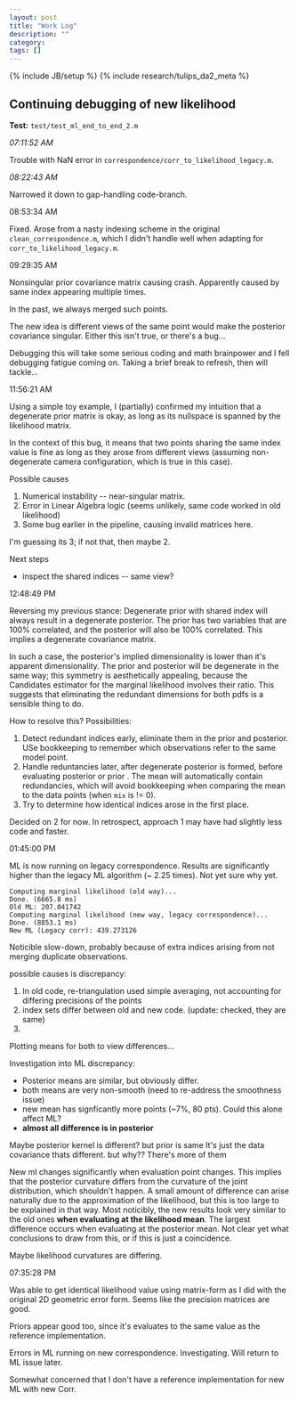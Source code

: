 ```yaml
---
layout: post
title: "Work Log"
description: ""
category: 
tags: []
---
```

{% include JB/setup %}
{% include research/tulips_da2_meta %}


Continuing debugging of new likelihood
------------------------------------------------

**Test:** `test/test_ml_end_to_end_2.m`

*07:11:52 AM*

Trouble with NaN error in `correspondence/corr_to_likelihood_legacy.m`.

*08:22:43 AM*

Narrowed it down to gap-handling code-branch.

08:53:34 AM

Fixed. Arose from a nasty indexing scheme in the original `clean_correspondence.m`, which I didn't handle well when adapting for `corr_to_likelihood_legacy.m`.

09:29:35 AM

Nonsingular prior covariance matrix causing crash.  Apparently caused by same index appearing multiple times.

In the past, we always merged such points.

The new idea is different views of the same point would make the posterior covariance singular.  Either this isn't true, or there's a bug...

Debugging this will take some serious coding and math brainpower and I fell debugging fatigue coming on.  Taking a brief break to refresh, then will tackle...

11:56:21 AM

Using a simple toy example, I (partially) confirmed my intuition that a degenerate prior matrix is okay, as long as its nullspace is spanned by the likelihood matrix.  

In the context of this bug, it means that two points sharing the same index value is fine as long as they arose from different views (assuming non-degenerate camera configuration, which is true in this case).

Possible causes

1. Numerical instability -- near-singular matrix.
2. Error in Linear Algebra logic (seems unlikely, same code worked in old likelihood)
3. Some bug earlier in the pipeline, causing invalid matrices here.

I'm guessing its 3; if not that, then maybe 2.

Next steps

* inspect the shared indices -- same view?

12:48:49 PM

Reversing my previous stance:  Degenerate prior with shared index will always result in a degenerate posterior.  The prior has two variables that are 100% correlated, and the posterior will also be 100% correlated.  This implies a degenerate covariance matrix.

In such a case, the posterior's implied dimensionality is lower than it's apparent dimensionality.  The prior and posterior will be degenerate in the same way; this symmetry is aesthetically appealing, because the Candidates estimator for the marginal likelihood involves their ratio.  This suggests that eliminating the redundant dimensions for both pdfs is a sensible thing to do.

How to resolve this?  Possibilities:
    
1. Detect redundant indices early, eliminate them in the prior and posterior.  USe bookkeeping to remember which observations refer to the same model point.
2. Handle reduntancies later, after degenerate posterior is formed, before evaluating posterior or prior .  The mean will automatically contain redundancies, which will avoid bookkeeping when comparing the mean to the data points (when `mix` is != 0).
3. Try to determine how identical indices arose in the first place.

Decided on 2 for now.  In retrospect, approach 1 may have had slightly less code and faster.

01:45:00 PM

ML is now running on legacy correspondence.  Results are significantly higher than the legacy ML algorithm (~ 2.25 times).  Not yet sure why yet.

    Computing marginal likelihood (old way)...
    Done. (6665.8 ms)
    Old ML: 207.041742
    Computing marginal likelihood (new way, legacy correspondence)...
    Done. (8853.1 ms)
    New ML (Legacy corr): 439.273126

Noticible slow-down, probably because of extra indices arising from not merging duplicate observations.

possible causes is discrepancy:
    
1. In old code, re-triangulation used simple averaging, not accounting for differing precisions of the points 
2. index sets differ between old and new code.  (update: checked, they are same)
3. 

Plotting means for both to view differences...

Investigation into ML discrepancy:

* Posterior means are similar, but obviously differ.
* both means are very non-smooth (need to re-address the smoothness issue)
* new mean has signficantly more points (~7%, 80 pts).  Could this alone affect ML?
* **almost all difference is in posterior**


Maybe posterior kernel is different?  but prior is same
It's just the data covariance thats different.
but why??  There's more of them

New ml changes significantly when evaluation point changes.  This implies that the posterior curvature differs from the curvature of the joint distribution, which shouldn't happen.  A small amount of difference can arise naturally due to the approximation of the likelihood, but this is too large to be explained in that way.  Most noticibly, the new results look very similar to the old ones **when evaluating at the likelihood mean**.  The largest difference occurs when evaluating at the posterior mean.  Not clear yet what conclusions to draw from this, or if this is just a coincidence.

Maybe likelihood curvatures are differing.

07:35:28 PM

Was able to get identical likelihood value using matrix-form as I did with the original 2D geometric error form.  Seems like the precision matrices are good.

Priors appear good too, since it's evaluates to the same value as the reference implementation.




Errors in ML running on new correspondence.  Investigating.  Will return to ML issue later.

Somewhat concerned that I don't have a reference implementation for new ML with new Corr.  




